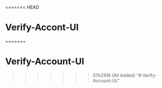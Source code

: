 <<<<<<< HEAD
# Verify-Accont-UI
=======
# Verify-Account-UI
>>>>>>> 07b2916 (All Added)
"# Verify-Account-UL" 
